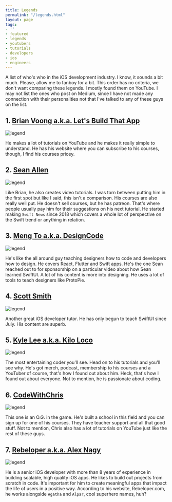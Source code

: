 ```yaml
---
title: Legends
permalink: "/legends.html"
layout: page
tags:
- ''
- featured
- legends
- youtubers
- tutorials
- developers
- ios
- engineers
---
```


A list of who's who in the iOS development industry. I know, it sounds a bit much. Please, allow me to fanboy for a bit. This order has no criteria, we don't want comparing these legends. I mostly found them on YouTube. I may not list the ones who post on Medium, since I have not made any connection with their personalities not that I've talked to any of these guys on the list.

## 1. [Brian Voong a.k.a. Let's Build That App][brian]
![legend](https://cdn-images-1.listennotes.com/podcasts/lets-build-that-app-brian-voong-Kf1p7yNOTec.1400x1400.jpg)

He makes a lot of tutorials on YouTube and he makes it really simple to understand. He has his website where you can subscribe to his courses, though, I find his courses pricey. 

## 2. [Sean Allen][sean]
![legend](https://yt3.ggpht.com/a/AGF-l7-DaNjPDdRgkB2xbBQ0FMuQHBL4HcbHPwUpUA=s900-c-k-c0xffffffff-no-rj-mo)

Like Brian, he also creates video tutorials. I was torn between putting him in the first spot but like I said, this isn't a comparison. His courses are also really well put. He doesn't sell courses, but he has patreon. That's where people usually pay him for their suggestions on his next tutorial. He started making `Swift News` since 2018 which covers a whole lot of perspective on the Swift trend or anything in relation.

## 3. [Meng To a.k.a. DesignCode][meng]
![legend](https://miro.medium.com/max/1100/1*T9UxcYliq4LLnqPjT1-9Hg.png)

He's like the all around guy teaching designers how to code and developers how to design. He covers React, Flutter and Swift apps. He's the one Sean reached out to for sponsorship on a particular video about how Sean learned SwiftUI. A lot of his content is more into designing. He uses a lot of tools to teach designers like ProtoPie.

## 4. [Scott Smith][scott]
![legend](https://pbs.twimg.com/media/D3_oxNPUUAATIAJ?format=png&name=small)

Another great iOS developer tutor. He has only begun to teach SwiftUI since July. His content are superb.

## 5. [Kyle Lee a.k.a. Kilo Loco][kilo]
![legend](https://ytimg.googleusercontent.com/vi/19_6FBMTagI/mqdefault.jpg)

The most entertaining coder you'll see. Head on to his tutorials and you'll see why. He's got merch, podcast, membership to his courses and a YouTuber of course, that's how I found out about him. Heck, that's how I found out about everyone. Not to mention, he is passionate about coding.

## 6. [CodeWithChris][chris]
![legend](https://codewithchris-wpengine.netdna-ssl.com/img/chrishomepage.png)

This one is an O.G. in the game. He's built a school in this field and you can sign up for one of his courses. They have teacher support and all that good stuff. Not to mention, Chris also has a lot of tutorials on YouTube just like the rest of these guys.

## 7. [Rebeloper a.k.a. Alex Nagy][rebeloper]
![legend](https://images.squarespace-cdn.com/content/v1/5b8bb07ac3c16ae8650c50e8/1567165926686-94WL8BYRCS97687M5FYE/ke17ZwdGBToddI8pDm48kLXCf88_9uNTKXkq27cF4sB7gQa3H78H3Y0txjaiv_0fDoOvxcdMmMKkDsyUqMSsMWxHk725yiiHCCLfrh8O1z5QHyNOqBUUEtDDsRWrJLTmzUsryC7riGV7bTeYhg5Sep4Y8p3OCJVqs3FfNTLch3O2M0DsfUdwheg190rC2-Re/Alex.jpg)

He is a senior iOS developer with more than 8 years of experience in building scalable, high quality iOS apps. He likes to build out projects from scratch in code. It's important for him to create meaningful apps that impact the life of users in a positive way. According to his website, Rebeloper.com, he works alongside `Agatha` and `Alpar`, cool superhero names, huh?

[brian]: https://www.youtube.com/channel/UCuP2vJ6kRutQBfRmdcI92mA
[sean]: https://www.youtube.com/channel/UCbTw29mcP12YlTt1EpUaVJw/featured
[meng]: https://www.youtube.com/channel/UCTIhfOopxukTIRkbXJ3kN-g
[scott]: https://www.youtube.com/channel/UCqndzS37vNHVrqLVAKEP2HQ
[kilo]: https://www.youtube.com/channel/UCv75sKQFFIenWHrprnrR9aAhttps://www.youtube.com/channel/UCv75sKQFFIenWHrprnrR9aA
[chris]: https://www.youtube.com/user/CodeWithChris
[rebeloper]: https://www.youtube.com/channel/UCK88iDIf2V6w68WvC-k7jcg
